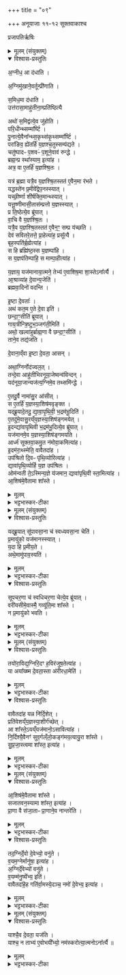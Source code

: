 +++
title = "०९"

+++
अनूयाजाः ११-१२ सूक्तवाकाश्च

प्रजापतिर्ऋषिः
<details><summary>मूलम् (संयुक्तम्)</summary>

अ॒ग्नीध॒ आ द॑धात्य॒ग्निमु॑खाने॒वर्तून्प्री॑णाति स॒मिध॒मा द॑धा॒त्युत्त॑रासा॒माहु॑तीना॒म्प्रति॑ष्ठित्या॒ अथो॑ स॒मिद्व॑त्ये॒व जु॑होति परि॒धीन्थ्सम्मा᳚र्ष्टि पु॒नात्ये॒वैना᳚न्थ्स॒कृथ्स॑कृ॒थ्सम्मा᳚र्ष्टि॒ परा॑ङिव॒ ह्ये॑तर्हि॑ य॒ज्ञश्च॒तुस्सम्प॑द्यते॒ चतु॑ष्पादᳶ प॒शवᳶ॑ प॒शूने॒वाव॑ रुन्द्धे॒ ब्रह्म॒न्प्र स्था᳚स्याम॒ इत्या॒हात्र॒ वा ए॒तर्हि॑ य॒ज्ञश्श्रि॒तः [49]   यत्र॑ ब्र॒ह्मा यत्रै॒व य॒ज्ञश्श्रि॒तस्तत॑ ए॒वैन॒मा र॑भते॒ यद्धस्ते॑न प्र॒मीवे᳚द्वेप॒नस्स्या॒द्यच्छी॒र्ष्णा शी॑र्षक्ति॒मान्थ्स्या॒द्यत्तू॒ष्णीमासी॒तास॑म्प्रत्तो य॒ज्ञस्स्या॒त्प्र ति॒ष्ठेत्ये॒व ब्रू॑याद्वा॒चि वै य॒ज्ञश्श्रि॒तो यत्रै॒व य॒ज्ञश्श्रि॒तस्तत॑ ए॒वैन॒ꣳ॒ सम्प्र य॑च्छति॒ देव॑ सवितरे॒तत्ते॒ प्र [50]  आ॒हेत्या॑ह॒ प्रसू᳚त्यै॒ बृह॒स्पति॑र्ब्र॒ह्मेत्या॑ह॒ स हि ब्रह्मि॑ष्ठ॒स्स य॒ज्ञम्पा॑हि॒ स य॒ज्ञप॑तिम्पाहि॒ स माम्पा॒हीत्या॑ह य॒ज्ञाय॒ यज॑मानाया॒त्मने॒ तेभ्य॑ ए॒वाशिष॒मा शा॒स्तेऽना᳚र्त्या आ॒श्राव्या॑ह दे॒वान्य॒जेति॑ ब्रह्मवा॒दिनो॑ वदन्ती॒ष्टा दे॒वता॒ अथ॑ कत॒म ए॒ते दे॒वा इति॒ छन्दा॒ꣳ॒सीति॑ ब्रूयाद्गाय॒त्रीन्त्रि॒ष्टुभ᳚म् [51]  
जग॑ती॒मित्यथो॒ खल्वा॑हुर्ब्राह्म॒णा वै छन्दा॒ꣳ॒सीति॒ ताने॒व तद्य॑जति दे॒वाना॒व्ँवा इ॒ष्टा दे॒वता॒ आस॒न्नथा॒ग्निर्नोद॑ज्वल॒त्तन्दे॒वा आहु॑तीभिरनूया॒जेष्वन्व॑विन्द॒न्यद॑नूया॒जान्यज॑त्य॒ग्निमे॒व तथ्समि॑न्द्ध ए॒तदु॒र्वै नामा॑सु॒र आ॑सी॒थ्स ए॒तर्हि॑ य॒ज्ञस्या॒शिष॑मवृङ्क्त॒ यद्ब्रू॒यादे॒तत् [52]  
उ॒ द्या॒वा॒पृ॒थि॒वी॒ भ॒द्रम॑भू॒दित्ये॒तदु॑मे॒वासु॒रय्ँय॒ज्ञस्या॒शिष॑ङ्गमयेदि॒दन्द्या॑वापृथिवी भ॒द्रम॑भू॒दित्ये॒व ब्रू॑या॒द्यज॑मानमे॒व य॒ज्ञस्या॒शिष॑ङ्गमय॒त्यार्ध्म॑ सूक्तवा॒कमु॒त न॑मोवा॒कमित्या॑हे॒दम॑रा॒थ्स्मेति॒ वावैतदा॒होप॑श्रितो दि॒वᳶ पृ॑थि॒व्योरित्या॑ह॒ द्यावा॑पृथि॒व्योर्हि य॒ज्ञ उप॑श्रित॒ ओम॑न्वती ते॒ऽस्मिन्य॒ज्ञे य॑जमान॒ द्यावा॑पृथि॒वी [53]  
स्ता॒मित्या॑हा॒शिष॑मे॒वैतामा शा᳚स्ते
</details>

<details open><summary>विश्वास-प्रस्तुतिः</summary>

अ॒ग्नीध॒ आ द॑धाति ।  

अ॒ग्निमु॑खाने॒वर्तून्प्री॑णाति ।  

स॒मिध॒मा द॑धाति ।  
उत्त॑रासा॒माहु॑तीना॒म्प्रति॑ष्ठित्यै

अथो॑ स॒मिद्व॑त्ये॒व जु॑होति ।  
परि॒धीन्थ्सम्मा᳚र्ष्टि  ।  
पु॒नात्ये॒वैना᳚न्थ्स॒कृथ्स॑कृ॒थ्सम्मा᳚र्ष्टि ।  
परा॑ङिव॒ ह्ये॑तर्हि॑ य॒ज्ञश्च॒तुस्सम्प॑द्यते ।  
चतु॑ष्पादᳶ प॒शवᳶ॑ प॒शूने॒वाव॑ रुन्द्धे ।  
ब्रह्म॒न्प्र स्था᳚स्याम॒ इत्या॑ह ।  
अत्र॒ वा ए॒तर्हि॑ य॒ज्ञश्श्रि॒तः ।   

यत्र॑ ब्र॒ह्मा यत्रै॒व य॒ज्ञश्श्रि॒तस्तत॑ ए॒वैन॒मा र॑भते ।  
यद्धस्ते॑न प्र॒मीवे᳚द्वेप॒नस्स्यात् ।  
यच्छी॒र्ष्णा शी॑र्षक्ति॒मान्थ्स्यात् ।  
यत्तू॒ष्णीमासी॒तास॑म्प्रत्तो य॒ज्ञस्स्यात् ।  
प्र ति॒ष्ठेत्ये॒व ब्रू॑यात् ।  
वा॒चि वै य॒ज्ञश्श्रि॒तः ।  
यत्रै॒व य॒ज्ञश्श्रि॒तस्तत॑ ए॒वैन॒ꣳ॒ सम्प्र य॑च्छति ।   
देव॑ सवितरे॒तत्ते॒ प्रा॒हेत्या॑ह॒ प्रसू᳚त्यै ।  
बृह॒स्पति॑र्ब्र॒ह्मेत्या॑ह ।  
स हि ब्रह्मि॑ष्ठ॒स्स य॒ज्ञम्पा॑हि ।  
स य॒ज्ञप॑तिम्पाहि॒ स माम्पा॒हीत्या॑ह ।   

य॒ज्ञाय॒ यज॑मानाया॒त्मने॒ तेभ्य॑ ए॒वाशिष॒मा शा॒स्तेऽना᳚र्त्यै ।   
आ॒श्राव्या॑ह दे॒वान्य॒जेति॑ ।  
ब्रह्मवा॒दिनो॑ वदन्ति ।  

इ॒ष्टा दे॒वताः᳚ ।  
अथ॑ कत॒म ए॒ते दे॒वा इति॑ ।   
छन्दा॒ꣳ॒सीति॑ ब्रूयात् ।   
गाय॒त्रीन्त्रि॒ष्टुभ॒ञ्जग॑ती॒मिति॑ ।   
अथो॒ खल्वा॑हुर्ब्राह्म॒णा वै छन्दा॒ꣳ॒सीति॑ ।  
ताने॒व तद्य॑जति ।  

दे॒वाना॒व्ँवा इ॒ष्टा दे॒वता॒ आसन् ।  

अथा॒ग्निर्नोद॑ज्वल॒त् ।  
तन्दे॒वा आहु॑तीभिरनूया॒जेष्वन्व॑विन्दन् ।  
यद॑नूया॒जान्यज॑त्य॒ग्निमे॒व तथ्समि॑न्द्धे ।  

ए॒तदु॒र्वै नामा॑सु॒र आ॑सीत् ।  
स ए॒तर्हि॑ य॒ज्ञस्या॒शिष॑मवृङ्क्त ।  
यद्ब्रू॒यादे॒तदु॒ द्या॒वा॒पृ॒थि॒वी॒ भ॒द्रम॑भू॒दिति॑ ।  
ए॒तदु॑मे॒वासु॒रय्ँय॒ज्ञस्या॒शिष॑ङ्गमयेत् ।  
इ॒दन्द्या॑वापृथिवी भ॒द्रम॑भू॒दित्ये॒व ब्रू॑यात् ।  
यज॑मानमे॒व य॒ज्ञस्या॒शिष॑ङ्गमयति ।   
आर्ध्म॑ सूक्तवा॒कमु॒त न॑मोवा॒कमित्या॑ह।  
इ॒दम॑रा॒थ्स्मेति॒ वावैतदा॑ह ।   
उप॑श्रितो दि॒वᳶ पृ॑थि॒व्योरित्या॑ह ।  
द्यावा॑पृथि॒व्योर्हि य॒ज्ञ उप॑श्रितः ।  
ओम॑न्वती ते॒ऽस्मिन्य॒ज्ञे य॑जमान॒ द्यावा॑पृथि॒वी स्ता॒मित्या॑ह ।  
आ॒शिष॑मे॒वैतामा शा᳚स्ते ।  
</details>

<details><summary>मूलम्</summary>

अ॒ग्नीध॒ आ द॑धाति ।  

अ॒ग्निमु॑खाने॒वर्तून्प्री॑णाति ।  

स॒मिध॒मा द॑धाति ।  
उत्त॑रासा॒माहु॑तीना॒म्प्रति॑ष्ठित्यै

अथो॑ स॒मिद्व॑त्ये॒व जु॑होति ।  
परि॒धीन्थ्सम्मा᳚र्ष्टि  ।  
पु॒नात्ये॒वैना᳚न्थ्स॒कृथ्स॑कृ॒थ्सम्मा᳚र्ष्टि ।  
परा॑ङिव॒ ह्ये॑तर्हि॑ य॒ज्ञश्च॒तुस्सम्प॑द्यते ।  
चतु॑ष्पादᳶ प॒शवᳶ॑ प॒शूने॒वाव॑ रुन्द्धे ।  
ब्रह्म॒न्प्र स्था᳚स्याम॒ इत्या॑ह ।  
अत्र॒ वा ए॒तर्हि॑ य॒ज्ञश्श्रि॒तः ।   

यत्र॑ ब्र॒ह्मा यत्रै॒व य॒ज्ञश्श्रि॒तस्तत॑ ए॒वैन॒मा र॑भते ।  
यद्धस्ते॑न प्र॒मीवे᳚द्वेप॒नस्स्यात् ।  
यच्छी॒र्ष्णा शी॑र्षक्ति॒मान्थ्स्यात् ।  
यत्तू॒ष्णीमासी॒तास॑म्प्रत्तो य॒ज्ञस्स्यात् ।  
प्र ति॒ष्ठेत्ये॒व ब्रू॑यात् ।  
वा॒चि वै य॒ज्ञश्श्रि॒तः ।  
यत्रै॒व य॒ज्ञश्श्रि॒तस्तत॑ ए॒वैन॒ꣳ॒ सम्प्र य॑च्छति ।   
देव॑ सवितरे॒तत्ते॒ प्रा॒हेत्या॑ह॒ प्रसू᳚त्यै ।  
बृह॒स्पति॑र्ब्र॒ह्मेत्या॑ह ।  
स हि ब्रह्मि॑ष्ठ॒स्स य॒ज्ञम्पा॑हि ।  
स य॒ज्ञप॑तिम्पाहि॒ स माम्पा॒हीत्या॑ह ।   

य॒ज्ञाय॒ यज॑मानाया॒त्मने॒ तेभ्य॑ ए॒वाशिष॒मा शा॒स्तेऽना᳚र्त्यै ।   
आ॒श्राव्या॑ह दे॒वान्य॒जेति॑ ।  
ब्रह्मवा॒दिनो॑ वदन्ति ।  

इ॒ष्टा दे॒वताः᳚ ।  
अथ॑ कत॒म ए॒ते दे॒वा इति॑ ।   
छन्दा॒ꣳ॒सीति॑ ब्रूयात् ।   
गाय॒त्रीन्त्रि॒ष्टुभ॒ञ्जग॑ती॒मिति॑ ।   
अथो॒ खल्वा॑हुर्ब्राह्म॒णा वै छन्दा॒ꣳ॒सीति॑ ।  
ताने॒व तद्य॑जति ।  

दे॒वाना॒व्ँवा इ॒ष्टा दे॒वता॒ आसन् ।  

अथा॒ग्निर्नोद॑ज्वल॒त् ।  
तन्दे॒वा आहु॑तीभिरनूया॒जेष्वन्व॑विन्दन् ।  
यद॑नूया॒जान्यज॑त्य॒ग्निमे॒व तथ्समि॑न्द्धे ।  

ए॒तदु॒र्वै नामा॑सु॒र आ॑सीत् ।  
स ए॒तर्हि॑ य॒ज्ञस्या॒शिष॑मवृङ्क्त ।  
यद्ब्रू॒यादे॒तदु॒ द्या॒वा॒पृ॒थि॒वी॒ भ॒द्रम॑भू॒दिति॑ ।  
ए॒तदु॑मे॒वासु॒रय्ँय॒ज्ञस्या॒शिष॑ङ्गमयेत् ।  
इ॒दन्द्या॑वापृथिवी भ॒द्रम॑भू॒दित्ये॒व ब्रू॑यात् ।  
यज॑मानमे॒व य॒ज्ञस्या॒शिष॑ङ्गमयति ।   
आर्ध्म॑ सूक्तवा॒कमु॒त न॑मोवा॒कमित्या॑ह।  
इ॒दम॑रा॒थ्स्मेति॒ वावैतदा॑ह ।   
उप॑श्रितो दि॒वᳶ पृ॑थि॒व्योरित्या॑ह ।  
द्यावा॑पृथि॒व्योर्हि य॒ज्ञ उप॑श्रितः ।  
ओम॑न्वती ते॒ऽस्मिन्य॒ज्ञे य॑जमान॒ द्यावा॑पृथि॒वी स्ता॒मित्या॑ह ।  
आ॒शिष॑मे॒वैतामा शा᳚स्ते ।  
</details>

<details><summary>भट्टभास्कर-टीका</summary>

1अग्नीध इति ॥ आग्नीध्रभागविधिः । ऋतून् कालस्य प्रवर्तकान् अग्निसहितान् प्रीणयति । फिडन्तोदात्तत्वम् ॥
</details>

<details><summary>मूलम् (संयुक्तम्)</summary>

यद्ब्रू॒याथ्सू॑पावसा॒ना च॑ स्वध्यवसा॒ना चेति॑ प्र॒मायु॑को॒ यज॑मानस्स्याद्य॒दा हि प्र॒मीय॒तेऽथे॒मामु॑पाव॒स्यति॑ सूपचर॒णा च॑ स्वधिचर॒णा चेत्ये॒व ब्रू॑या॒द्वरी॑यसीमे॒वास्मै॒ गव्यू॑ति॒मा शा᳚स्ते॒ न प्र॒मायु॑को भवति
</details>

<details open><summary>विश्वास-प्रस्तुतिः</summary>

यद्ब्रू॒यात्  सू॑पावसा॒ना च॑ स्वध्यवसा॒ना चेति॑ ।  
प्र॒मायु॑को॒ यज॑मानस्स्यात् ।  
य॒दा हि प्र॒मीय॒ते ।  
अथे॒मामु॑पाव॒स्यति॑ ।  
</details>

<details><summary>मूलम्</summary>

यद्ब्रू॒यात्  सू॑पावसा॒ना च॑ स्वध्यवसा॒ना चेति॑ ।  
प्र॒मायु॑को॒ यज॑मानस्स्यात् ।  
य॒दा हि प्र॒मीय॒ते ।  
अथे॒मामु॑पाव॒स्यति॑ ।  
</details>

<details><summary>भट्टभास्कर-टीका</summary>

2यदा हीत्यादि ॥ मृत्युभिः पृथिवीमुपेत्यावस्यतीति ।
</details>

<details open><summary>विश्वास-प्रस्तुतिः</summary>

सूपचर॒णा च॑ स्वधिचर॒णा चेत्ये॒व ब्रू॑यात् ।   
वरी॑यसीमे॒वास्मै॒ गव्यू॑ति॒मा शा᳚स्ते ।  
न प्र॒मायु॑को भवति ।  
</details>

<details><summary>मूलम्</summary>

सूपचर॒णा च॑ स्वधिचर॒णा चेत्ये॒व ब्रू॑यात् ।   
वरी॑यसीमे॒वास्मै॒ गव्यू॑ति॒मा शा᳚स्ते ।  
न प्र॒मायु॑को भवति ।  
</details>

<details><summary>भट्टभास्कर-टीका</summary>

एवमिदं शाखान्तरीयं पाठं निन्दित्वा पाठान्तरं दर्शयति । सूपचरणा चेत्यादि । सुष्ठु इमामुपेत्य चरन्ति जन्तव इति सूपचरणा पृथिवी । सुष्ठु इमामधिरुह्य चरन्तीति स्वधित्ररणा द्यौः । 'छन्दसि गत्यर्थेभ्यः' इति युच्, बहुव्रीहिर्वा । वरीयसीमुरुतरां गव्यूतिं गवां सुखसञ्चारस्थानं द्यावापृथिव्यात्मकं यजमानायाशास्ते । 'गोर्यूतौ छन्दसि' इत्यवादेशः । 'ऊतियूति' इति क्तिनि यूतिशब्दो निपातितः । विकृतत्वान्नावगृह्यते ॥
</details>

<details><summary>मूलम् (संयुक्तम्)</summary>

तयो॑रा॒विद्य॒ग्निरि॒दꣳ ह॒विर॑जुष॒तेत्या॑ह॒ या अया᳚ख्ष्म [54]  दे॒वता॒स्ता अ॑रीरधा॒मेति॒ वावैतदा॑ह॒ यन्न नि॑र्दि॒शेत्प्रति॑वेशय्ँय॒ज्ञस्या॒शीर्ग॑च्छे॒दा शा᳚स्ते॒ऽयय्ँयज॑मानो॒ऽसावित्या॑ह नि॒र्दिश्यै॒वैनꣳ॑ सुव॒र्गल्ँलो॒कङ्ग॑मय॒त्यायु॒रा शा᳚स्ते सुप्रजा॒स्त्वमा शा᳚स्त॒ इत्या॑ह
</details>

<details open><summary>विश्वास-प्रस्तुतिः</summary>

तयो॑रा॒विद्य॒ग्निरि॒दꣳ ह॒विर॑जुष॒तेत्या॑ह ।  
या अया᳚ख्ष्म दे॒वता॒स्ता अ॑रीरधा॒मेति॑ ।
</details>

<details><summary>मूलम्</summary>

तयो॑रा॒विद्य॒ग्निरि॒दꣳ ह॒विर॑जुष॒तेत्या॑ह ।  
या अया᳚ख्ष्म दे॒वता॒स्ता अ॑रीरधा॒मेति॑ ।
</details>

<details><summary>भट्टभास्कर-टीका</summary>

3तयोराविदीत्यादि ॥ तयोः द्यावापृथिव्योः आविदि आभिमुख्येन लाभे सति अग्निरिदं हविरजुषतासेवत, आत्मीयं च महत्तेजः अवीवृधत अवर्जयत् । ज्यायः प्रशस्तं चाकृत कृतवान् । यस्मादेवमग्न्यादिका देवता अयाक्ष्म इष्टवन्तो वयं ता अरीरधाम, तेजःप्रभृतिभिश्च समृद्धा वयमकार्ष्मेति ।
</details>

<details open><summary>विश्वास-प्रस्तुतिः</summary>

वावैतदा॑ह यन्न नि॑र्दि॒शेत् ।  
प्रति॑वेशय्ँय॒ज्ञस्या॒शीर्ग॑च्छेत् ।  
आ शा᳚स्ते॒ऽयय्ँयज॑मानो॒ऽसावित्या॑ह ।  
नि॒र्दिश्यै॒वैनꣳ॑ सुव॒र्गल्ँलो॒कङ्ग॑मय॒त्यायु॒रा शा᳚स्ते ।   
सु॒प्र॒जा॒स्त्वमा शा᳚स्त॒ इत्या॑ह ।  
</details>

<details><summary>मूलम्</summary>

वावैतदा॑ह यन्न नि॑र्दि॒शेत् ।  
प्रति॑वेशय्ँय॒ज्ञस्या॒शीर्ग॑च्छेत् ।  
आ शा᳚स्ते॒ऽयय्ँयज॑मानो॒ऽसावित्या॑ह ।  
नि॒र्दिश्यै॒वैनꣳ॑ सुव॒र्गल्ँलो॒कङ्ग॑मय॒त्यायु॒रा शा᳚स्ते ।   
सु॒प्र॒जा॒स्त्वमा शा᳚स्त॒ इत्या॑ह ।  
</details>

<details><summary>भट्टभास्कर-टीका</summary>

एतदस्य मन्त्रभागप्रतिपाद्यमिति दर्शयति । यन्नेति । एतन्नामा अयं यजमान आशास्ते इति यदि विशिष्टं न निर्दीश्येत तदा यज्ञस्याशीः आशासनीयमायुरादिकं यज्ञफलं प्रतिवेशं पार्श्वस्थं यं कं चित् गच्छेत्, तस्मादयं भवदत्तशर्मा यजमान इति निर्दिश्य एवमेव स्वर्गं गमयतीति आयुरादि दिव्यधामपर्यन्तं विश्वं प्रियं प्रापयतीति यावत् ॥
</details>

<details><summary>मूलम् (संयुक्तम्)</summary>

आ॒शिष॑मे॒वैतामा शा᳚स्ते सजातवन॒स्यामा शा᳚स्त॒ इत्या॑ह प्रा॒णा वै स॑जा॒ताᳶ प्रा॒णाने॒व [55]  
नान्तरे॑ति॒ तद॒ग्निर्दे॒वो दे॒वेभ्यो॒ वन॑ते व॒यम॒ग्नेर्मानु॑षा॒ इत्या॑हा॒ग्निर्दे॒वेभ्यो॑ वनु॒ते व॒यम्म॑नु॒ष्ये᳚भ्य॒ इति॒ वावैतदा॑हे॒ह गति॑र्वा॒मस्ये॒दञ्च॒ नमो॑ दे॒वेभ्य॒ इत्या॑ह
</details>

<details open><summary>विश्वास-प्रस्तुतिः</summary>

आ॒शिष॑मे॒वैतामा शा᳚स्ते ।  
सजातवन॒स्यामा शा᳚स्त॒ इत्या॑ह ।  
प्रा॒णा वै स॑जा॒ताᳶ प्रा॒णाने॒व  नान्तरे॑ति ।  
</details>

<details><summary>मूलम्</summary>

आ॒शिष॑मे॒वैतामा शा᳚स्ते ।  
सजातवन॒स्यामा शा᳚स्त॒ इत्या॑ह ।  
प्रा॒णा वै स॑जा॒ताᳶ प्रा॒णाने॒व  नान्तरे॑ति ।  
</details>

<details><summary>भट्टभास्कर-टीका</summary>

4आशिषमेवैतामिति ॥ प्रसिद्धपदार्थके पदे इत्यर्थः । प्राणा वै सजाता इति । समानजन्मानः प्राणास्सजाताः तेषां वनस्याशासनात् प्राणा अनन्तरिता अनिष्टा भवन्ति । तदग्निर्देव इत्यादि । तदाशासनीयं अग्निस्स्वयं देवस्सन् देवेभ्यो देवसकाशाद्वा वनते अस्मै यजमानाय दातुमुपादत्ते दिव्यात् भोगान् अस्मादुत्पादयति । वयं तु मनुष्यास्सन्तो मनुष्येभ्यो मानुषान् भोगान् यजमानार्थं वनुमः अग्नेरस्यैव प्रसादादित्येषोर्थः प्रतिपादयितुं अत्राभिप्रेत इति दर्शयितुं मनुष्येभ इति पदोपस्कारेण व्याचष्टे ।
</details>

<details open><summary>विश्वास-प्रस्तुतिः</summary>

तद॒ग्निर्दे॒वो दे॒वेभ्यो॒  वनु॑ते ।   
व॒यम॒ग्नेर्मानु॑षा॒ इत्या॑ह ।  
अ॒ग्निर्दे॒वेभ्यो॑ वनु॑ते ।  
व॒यम्म॑नु॒ष्ये᳚भ्य॒ इति॑।  
वावैतदा॑हे॒ह गति॑र्वा॒मस्ये॒दञ्च॒ नमो॑ दे॒वेभ्य॒ इत्या॑ह ।  
</details>

<details><summary>मूलम्</summary>

तद॒ग्निर्दे॒वो दे॒वेभ्यो॒  वनु॑ते ।   
व॒यम॒ग्नेर्मानु॑षा॒ इत्या॑ह ।  
अ॒ग्निर्दे॒वेभ्यो॑ वनु॑ते ।  
व॒यम्म॑नु॒ष्ये᳚भ्य॒ इति॑।  
वावैतदा॑हे॒ह गति॑र्वा॒मस्ये॒दञ्च॒ नमो॑ दे॒वेभ्य॒ इत्या॑ह ।  
</details>

<details><summary>भट्टभास्कर-टीका</summary>

अथ यदि विज्ञायते अग्निर्देवेभ्यो वनुते वयमग्नेस्सकाशादिति तदा एतावति प्रतिपिपादयिषिते देवो मनुष्यानिति पदद्वयोपपादनमकिञ्चित्करं स्यात् ॥
</details>

<details><summary>मूलम् (संयुक्तम्)</summary>

याश्चै॒व दे॒वता॒ यज॑ति॒ याश्च॒ न ताभ्य॑ ए॒वोभयी᳚भ्यो॒ नम॑स्करोत्या॒त्मनोऽना᳚र्त्यै ॥ [56]
</details>

<details open><summary>विश्वास-प्रस्तुतिः</summary>

याश्चै॒व दे॒वता॒ यज॑ति ।  
याश्च॒ न ताभ्य॑ ए॒वोभयी᳚भ्यो॒ नम॑स्करोत्या॒त्मनोऽना᳚र्त्यै ॥   
</details>

<details><summary>मूलम्</summary>

याश्चै॒व दे॒वता॒ यज॑ति ।  
याश्च॒ न ताभ्य॑ ए॒वोभयी᳚भ्यो॒ नम॑स्करोत्या॒त्मनोऽना᳚र्त्यै ॥   
</details>

<details><summary>भट्टभास्कर-टीका</summary>

5याश्चैवेत्यादि ॥ गतम् । प्रस्तराख्यमन्नं सर्वेभ्यो देवेभ्यः क्रियत इति । अनिष्टा देवता आर्तिमस्य नोत्पादयन्ति ॥

इति द्वितीये षष्ठे नवमोनुवाकः ॥  
</details>
